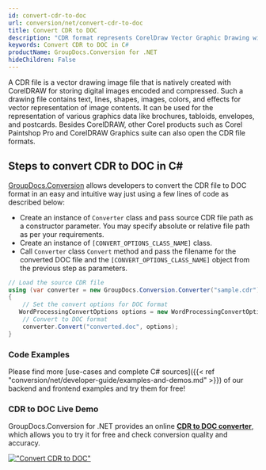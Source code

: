 ```yaml
---
id: convert-cdr-to-doc
url: conversion/net/convert-cdr-to-doc
title: Convert CDR to DOC
description: "CDR format represents CorelDraw Vector Graphic Drawing with .cdr extension. Learn how to convert CDR to DOC file programmatically in C# language using GroupDocs.Conversion for .NET library."
keywords: Convert CDR to DOC in C#
productName: GroupDocs.Conversion for .NET
hideChildren: False
---
```


A CDR file is a vector drawing image file that is natively created with CorelDRAW for storing digital images encoded and compressed. Such a drawing file contains text, lines, shapes, images, colors, and effects for vector representation of image contents. It can be used for the representation of various graphics data like brochures, tabloids, envelopes, and postcards. Besides CorelDRAW, other Corel products such as Corel Paintshop Pro and CorelDRAW Graphics suite can also open the CDR file formats.

## Steps to convert CDR to DOC in C#

[GroupDocs.Conversion](https://products.groupdocs.com/conversion/net) allows developers to convert the CDR file to DOC format in an easy and intuitive way just using a few lines of code as described below:

* Create an instance of `Converter` class and pass source CDR file path as a constructor parameter. You may specify absolute or relative file path as per your requirements. 
* Create an instance of `[CONVERT_OPTIONS_CLASS_NAME]` class.
* Call `Converter` class `Convert` method and pass the filename for the converted DOC file and the `[CONVERT_OPTIONS_CLASS_NAME]` object from the previous step as parameters.

```csharp
// Load the source CDR file
using (var converter = new GroupDocs.Conversion.Converter("sample.cdr"))
{
    // Set the convert options for DOC format
   WordProcessingConvertOptions options = new WordProcessingConvertOptions { Format = GroupDocs.Conversion.FileTypes.WordProcessingFileType.Doc };
    // Convert to DOC format
    converter.Convert("converted.doc", options);
}
```

### Code Examples

Please find more [use-cases and complete C# sources]({{< ref "conversion/net/developer-guide/examples-and-demos.md" >}}) of our backend and frontend examples and try them for free!

### CDR to DOC Live Demo

GroupDocs.Conversion for .NET provides an online [**CDR to DOC converter**](https://products.groupdocs.app/conversion/cdr-to-doc), which allows you to try it for free and check conversion quality and accuracy.

[!["Convert CDR to DOC"](conversion/net/images/convert-to-doc/convert-cdr-to-doc.png)](https://products.groupdocs.app/conversion/cdr-to-doc)